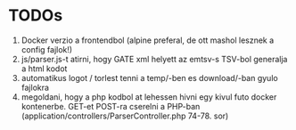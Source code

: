 # TODOs

1. Docker verzio a frontendbol (alpine preferal, de ott mashol lesznek a config
   fajlok!)
2. js/parser.js-t atirni, hogy GATE xml helyett az emtsv-s TSV-bol generalja a
   html kodot
3. automatikus logot / torlest tenni a temp/-ben es download/-ban gyulo
   fajlokra
4. megoldani, hogy a php kodbol at lehessen hivni egy kivul futo docker
   kontenerbe. GET-et POST-ra cserelni a PHP-ban
   (application/controllers/ParserController.php 74-78. sor)

